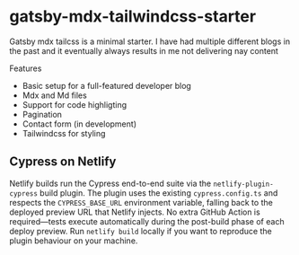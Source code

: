 # gatsby-mdx-tailwindcss-starter

Gatsby mdx tailcss is a minimal starter. I have had multiple different blogs in the past and 
it eventually always results in me not delivering nay content 

Features
- Basic setup for a full-featured developer blog
- Mdx and Md files
- Support for code highligting
- Pagination
- Contact form (in development)
- Tailwindcss for styling

## Cypress on Netlify

Netlify builds run the Cypress end-to-end suite via the `netlify-plugin-cypress` build plugin.
The plugin uses the existing `cypress.config.ts` and respects the `CYPRESS_BASE_URL`
environment variable, falling back to the deployed preview URL that Netlify injects. No extra
GitHub Action is required—tests execute automatically during the post-build phase of each deploy
preview. Run `netlify build` locally if you want to reproduce the plugin behaviour on your machine.
